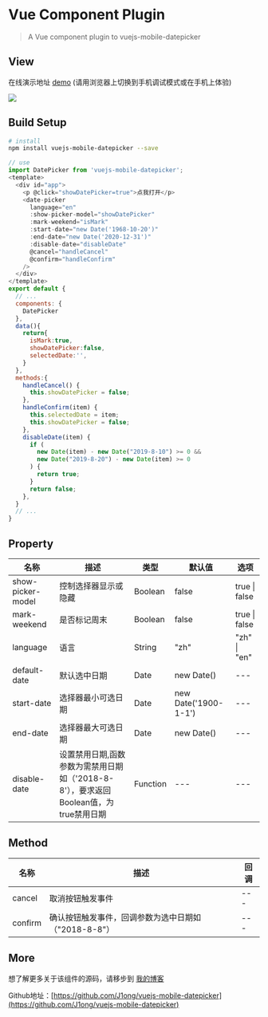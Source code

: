 # Vue Component Plugin

> A Vue component plugin to vuejs-mobile-datepicker 

## View

在线演示地址 [demo](https://1g703.csb.app/) (请用浏览器上切换到手机调试模式或在手机上体验)

<img src="https://img-blog.csdnimg.cn/20200323174318448.gif">

## Build Setup

``` bash
# install
npm install vuejs-mobile-datepicker --save

```
``` javascript
// use
import DatePicker from 'vuejs-mobile-datepicker';
<template>
  <div id="app"> 
    <p @click="showDatePicker=true">点我打开</p>
    <date-picker
      language="en"
      :show-picker-model="showDatePicker"
      :mark-weekend="isMark"
      :start-date="new Date('1968-10-20')"
      :end-date="new Date('2020-12-31')"
      :disable-date="disableDate"
      @cancel="handleCancel"
      @confirm="handleConfirm"
    />
  </div>
</template>
export default {
  // ...
  components: {
    DatePicker
  },
  data(){
    return{
      isMark:true,
      showDatePicker:false,
      selectedDate:'',
    }
  },
  methods:{
    handleCancel() {
      this.showDatePicker = false;
    },
    handleConfirm(item) {
      this.selectedDate = item;
      this.showDatePicker = false;
    },
    disableDate(item) {
      if (
        new Date(item) - new Date("2019-8-10") >= 0 &&
        new Date("2019-8-20") - new Date(item) >= 0
      ) {
        return true;
      }
      return false;
    },
  }
  // ...
}
```

## Property

|  名称   | 描述  |  类型   | 默认值  | 选项 |
|  ----  | ----  |  ----  | ----  | ---- |
| show-picker-model  | 控制选择器显示或隐藏 | Boolean  | false | true &#124; false
| mark-weekend  |  是否标记周末  |  Boolean  | false | true &#124; false
| language  |  语言  |  String  | "zh" | "zh" &#124; "en"
| default-date  | 默认选中日期 | Date  | new Date() | ---
| start-date  | 选择器最小可选日期 | Date  | new Date('1900-1-1') | ---
| end-date  | 选择器最大可选日期 | Date  | new Date() | ---
| disable-date  | 设置禁用日期,函数参数为需禁用日期如（'2018-8-8'），要求返回Boolean值，为true禁用日期 | Function  | --- | ---

## Method

|  名称   | 描述  |  回调   | 
|  ----  | ----  |  ----  | 
| cancel  | 取消按钮触发事件 | --- |
| confirm  | 确认按钮触发事件，回调参数为选中日期如（"2018-8-8"） | ---  | 

## More

想了解更多关于该组件的源码，请移步到 [我的博客](https://blog.csdn.net/weixin_41382187/article/details/98037808)

Github地址：[https://github.com/J1ong/vuejs-mobile-datepicker](https://github.com/J1ong/vuejs-mobile-datepicker)
